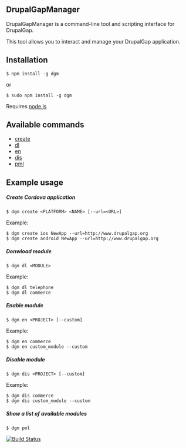 DrupalGapManager
----------------

DrupalGapManager is a command-line tool and scripting interface for DrupalGap.

This tool allows you to interact and manage your DrupalGap application.

## Installation
	$ npm install -g dgm

or

	$ sudo npm install -g dgm

Requires [node.js](http://nodejs.org)

## Available commands  
* [create](#create-cordova-application)
* [dl](#donwload-module)  
* [en](#enable-module)
* [dis](#disable-module)
* [pml](#show-a-list-of-available-modules)

## Example usage

##### Create Cordova application
	$ dgm create <PLATFORM> <NAME> [--url=<URL>]

Example:
	
	$ dgm create ios NewApp --url=http://www.drupalgap.org
	$ dgm create android NewApp --url=http://www.drupalgap.org
	
##### Donwload module
	$ dgm dl <MODULE>

Example:
	
	$ dgm dl telephone
	$ dgm dl commerce
	
##### Enable module
	$ dgm en <PROJECT> [--custom]

Example:
	
	$ dgm en commerce
	$ dgm en custom_module --custom

##### Disable module
	$ dgm dis <PROJECT> [--custom]

Example:
	
	$ dgm dis commerce
	$ dgm dis custom_module --custom
	
##### Show a list of available modules
	$ dgm pml
	

[![Build Status](https://travis-ci.org/Sanchiz/DrupalGapManager.svg?branch=master)](https://travis-ci.org/Sanchiz/DrupalGapManager)